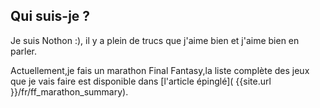 ## Qui suis-je ? 

Je suis Nothon :), il y a plein de trucs que j'aime bien et j'aime bien en parler.

Actuellement,je fais un marathon Final Fantasy,la liste complète des jeux que je vais faire est disponible dans [l'article épinglé]( {{site.url }}/fr/ff_marathon_summary).
